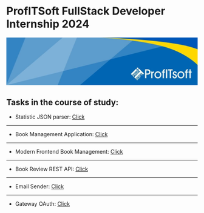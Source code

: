# ProfITSoft FullStack Developer Internship 2024

![Logo](https://github.com/KorbutViacheslav/rough-copy-profitsoft/blob/main/images/profitsoft_back.jpg?raw=true)

Tasks in the course of study:
---
* Statistic JSON parser: [Click](hw_01_statistic_json_parser/README.md)
---
* Book Management Application: [Click](hw_02_book_management_application/README.md)
---
* Modern Frontend Book Management: [Click](hw_03_modern_frontend_book_management/README.md)
---
* Book Review REST API: [Click](hw_04_nodejs_book_review/README.md)
---
* Email Sender: [Click](hw_05_1_email_sender/README.md)
---
* Gateway OAuth: [Click](hw_05_2_gateway_oauth/README.md)